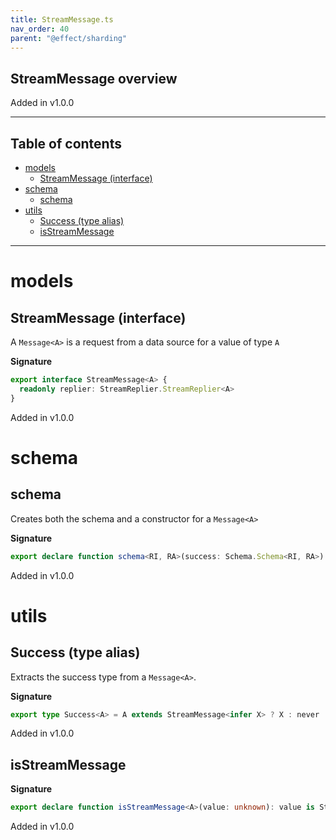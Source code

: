 ```yaml
---
title: StreamMessage.ts
nav_order: 40
parent: "@effect/sharding"
---
```


## StreamMessage overview

Added in v1.0.0

---

<h2 class="text-delta">Table of contents</h2>

- [models](#models)
  - [StreamMessage (interface)](#streammessage-interface)
- [schema](#schema)
  - [schema](#schema-1)
- [utils](#utils)
  - [Success (type alias)](#success-type-alias)
  - [isStreamMessage](#isstreammessage)

---

# models

## StreamMessage (interface)

A `Message<A>` is a request from a data source for a value of type `A`

**Signature**

```ts
export interface StreamMessage<A> {
  readonly replier: StreamReplier.StreamReplier<A>
}
```

Added in v1.0.0

# schema

## schema

Creates both the schema and a constructor for a `Message<A>`

**Signature**

```ts
export declare function schema<RI, RA>(success: Schema.Schema<RI, RA>)
```

Added in v1.0.0

# utils

## Success (type alias)

Extracts the success type from a `Message<A>`.

**Signature**

```ts
export type Success<A> = A extends StreamMessage<infer X> ? X : never
```

Added in v1.0.0

## isStreamMessage

**Signature**

```ts
export declare function isStreamMessage<A>(value: unknown): value is StreamMessage<A>
```

Added in v1.0.0
